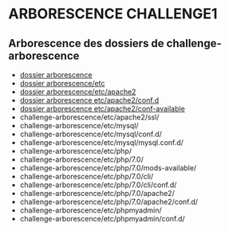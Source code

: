 # ARBORESCENCE CHALLENGE1 #
## Arborescence des dossiers de challenge-arborescence ##


* [ dossier arborescence](challenge-arborescence/)
* [ dossier arborescence/etc](challenge-arborescence/etc/)
* [ dossier arborescence/etc/apache2](challenge-arborescence/etc/apache2/)
* [ dossier arborescence etc/apache2/conf.d](challenge-arborescence/etc/apache2/conf.d/)
* [ dossier arborescence etc/apache2/conf-available](challenge-arborescence/etc/apache2/conf-available/)
* challenge-arborescence/etc/apache2/ssl/
* challenge-arborescence/etc/mysql/
* challenge-arborescence/etc/mysql/conf.d/
* challenge-arborescence/etc/mysql/mysql.conf.d/
* challenge-arborescence/etc/php/
* challenge-arborescence/etc/php/7.0/
* challenge-arborescence/etc/php/7.0/mods-available/
* challenge-arborescence/etc/php/7.0/cli/
* challenge-arborescence/etc/php/7.0/cli/conf.d/
* challenge-arborescence/etc/php/7.0/apache2/
* challenge-arborescence/etc/php/7.0/apache2/conf.d/
* challenge-arborescence/etc/phpmyadmin/
* challenge-arborescence/etc/phpmyadmin/conf.d/

